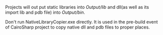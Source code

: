 Projects will out put static libraries into *Output/lib* and dll(as well as its import lib and pdb file) into *Output/bin*.

Don't run NativeLibraryCopier.exe directly. It is used in the pre-build event of CairoSharp project to copy native dll and pdb files to proper places.